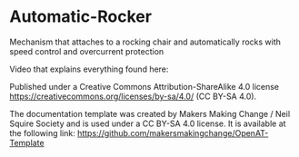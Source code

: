 # Automatic-Rocker
Mechanism that attaches to a rocking chair and automatically rocks with speed control and overcurrent protection

Video that explains everything found here: 

Published under a Creative Commons Attribution-ShareAlike 4.0 license https://creativecommons.org/licenses/by-sa/4.0/ (CC BY-SA 4.0).


The documentation template was created by Makers Making Change / Neil Squire Society and is used under a CC BY-SA 4.0 license. It is available at the following link: https://github.com/makersmakingchange/OpenAT-Template
